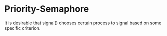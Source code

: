 # Priority-Semaphore
It is desirable that signal() chooses certain process to signal based on some specific criterion.
